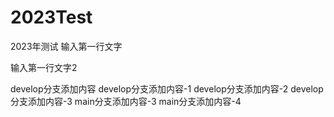 # 2023Test
2023年测试
输入第一行文字

输入第一行文字2

develop分支添加内容
develop分支添加内容-1
develop分支添加内容-2
develop分支添加内容-3
main分支添加内容-3
main分支添加内容-4

